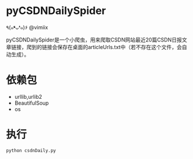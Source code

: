 # pyCSDNDailySpider

٩(๑❛ᴗ❛๑)۶ @vimiix

pyCSDNDailySpider是一个小爬虫，用来爬取CSDN网站最近20篇CSDN日报文章链接，爬到的链接会保存在桌面的articleUrls.txt中（若不存在这个文件，会自动生成）。

# 依赖包

- urllib,urlib2
- BeautifulSoup
- os

# 执行

    python csdnDaily.py
